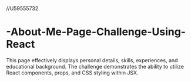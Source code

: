 //U59555732
# -About-Me-Page-Challenge-Using-React
This page effectively displays personal details, skills, experiences, and educational background. The challenge demonstrates the ability to utilize React components, props, and CSS styling within JSX.
